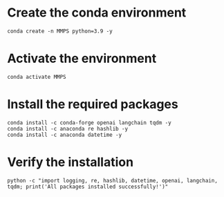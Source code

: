 # Create the conda environment
```
conda create -n MMPS python=3.9 -y
```
# Activate the environment
```
conda activate MMPS
```
# Install the required packages
```
conda install -c conda-forge openai langchain tqdm -y
conda install -c anaconda re hashlib -y
conda install -c anaconda datetime -y
```
# Verify the installation
```
python -c "import logging, re, hashlib, datetime, openai, langchain, tqdm; print('All packages installed successfully!')"
```
